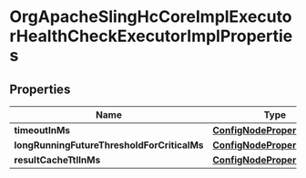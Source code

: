 

# OrgApacheSlingHcCoreImplExecutorHealthCheckExecutorImplProperties

## Properties

Name | Type | Description | Notes
------------ | ------------- | ------------- | -------------
**timeoutInMs** | [**ConfigNodePropertyInteger**](ConfigNodePropertyInteger.md) |  |  [optional]
**longRunningFutureThresholdForCriticalMs** | [**ConfigNodePropertyInteger**](ConfigNodePropertyInteger.md) |  |  [optional]
**resultCacheTtlInMs** | [**ConfigNodePropertyInteger**](ConfigNodePropertyInteger.md) |  |  [optional]



